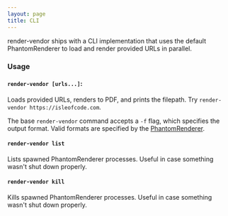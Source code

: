 ```yaml
---
layout: page
title: CLI
---
```


render-vendor ships with a CLI implementation that uses the default
PhantomRenderer to load and render provided URLs in parallel.

### Usage
#### `render-vendor [urls...]`:

Loads provided URLs, renders to PDF, and prints the filepath.
Try `render-vendor https://isleofcode.com`.

The base `render-vendor` command accepts a `-f` flag, which specifies the output
format. Valid formats are specified by the [PhantomRenderer](/pages/phantom-renderer#valid-formats).

#### `render-vendor list`

Lists spawned PhantomRenderer processes. Useful in case something wasn't shut
down properly.

#### `render-vendor kill`

Kills spawned PhantomRenderer processes. Useful in case something wasn't shut
down properly.
